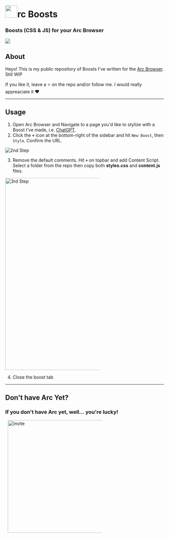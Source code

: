 # <img src="https://user-images.githubusercontent.com/46907875/233799492-63325257-f088-492b-8d99-f61b2cb62518.png" style="height: 2.4rem; margin-bottom:-6px; pointer-events: none">rc Boosts

###  Boosts (CSS & JS) for your Arc Browser
<img class="main" src="https://user-images.githubusercontent.com/46907875/233799619-a7b6c355-cb6c-4c34-82c6-6fe661655855.png">

## About

Heyo! This is my public repository of Boosts I've written for the [Arc Browser](https://arc.net). Still WIP

If you like it, leave a ⭐ on the repo and/or follow me. I would really appreaciate it ❤️

---

## Usage

1. Open Arc Browser and Navigate to a page you'd like to stylize with a Boost I've made, i.e. [ChatGPT](/chatGPT).
2. Click the <b>`+`</b> icon at the bottom-right of the sidebar and hit `New Boost`, then `Style`. Confirm the URL.<br>
<img class="image" alt="2nd Step" src="https://user-images.githubusercontent.com/46907875/233793103-43c4fd36-cea7-440a-b4fe-10b124208857.png" style="max-width: 300px">



3. Remove the default comments. Hit <b>`+`</b> on topbar and add Content Script.</br>
Select a folder from the repo then copy both <b>styles.css</b> and <b>content.js</b> files.<br>
<img width="609" style="max-width: 300px" class="image" alt="3rd Step" src="https://user-images.githubusercontent.com/46907875/233793073-0d9bcfcf-2430-4ed5-87a4-807a177d46ce.png">

4. Close the boost tab
---
## Don't have Arc Yet?
### If you don't have Arc yet, well... you're lucky!

<img width="357" style="max-width: 300px; padding-left:0.5rem" alt="invite" src="https://user-images.githubusercontent.com/46907875/233799671-3bb531ec-dbef-409c-ae3b-f5026bb80f6e.png">


